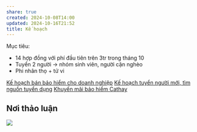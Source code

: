 ```yaml
---
share: true
created: 2024-10-08T14:00
updated: 2024-10-16T21:52
title: Kế hoạch
---
```

Mục tiêu:
- 14 hợp đồng với phí đầu tiên trên 3tr trong tháng 10
- Tuyển 2 người -> nhóm sinh viên, người cận nghèo
- Phi nhân thọ + tử vi

[Kế hoạch bán bảo hiểm cho doanh nghiệp](./K%E1%BA%BF%20ho%E1%BA%A1ch%20b%C3%A1n%20b%E1%BA%A3o%20hi%E1%BB%83m%20cho%20doanh%20nghi%E1%BB%87p.md)
[Kế hoạch tuyển người mới, tìm nguồn tuyển dụng](./K%E1%BA%BF%20ho%E1%BA%A1ch%20tuy%E1%BB%83n%20ng%C6%B0%E1%BB%9Di%20m%E1%BB%9Bi,%20t%C3%ACm%20ngu%E1%BB%93n%20tuy%E1%BB%83n%20d%E1%BB%A5ng.md)
[Khuyến mãi bảo hiểm Cathay](../../../../%F0%9F%93%9CT%C3%A0i%20nguy%C3%AAn/Qu%C3%A0%20t%E1%BA%B7ng/Khuy%E1%BA%BFn%20m%C3%A3i%20b%E1%BA%A3o%20hi%E1%BB%83m%20Cathay.md)
## Nơi thảo luận
![](https://i.imgur.com/6TJxtif.png)